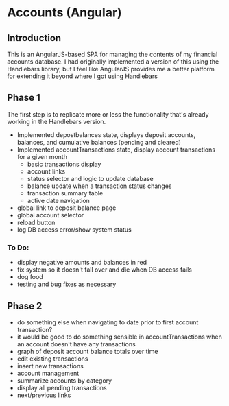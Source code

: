 # Accounts (Angular)

## Introduction

This is an AngularJS-based SPA for managing the contents of my financial
accounts database. I had originally implemented a version of this using
the Handlebars library, but I feel like AngularJS provides me a better
platform for extending it beyond where I got using Handlebars

## Phase 1

The first step is to replicate more or less the functionality that's already
working in the Handlebars version.

* Implemented depostbalances state, displays deposit accounts, balances, and
  cumulative balances (pending and cleared)
* Implemented accountTransactions state, display account transactions for a given month
  * basic transactions display
  * account links
  * status selector and logic to update database
  * balance update when a transaction status changes
  * transaction summary table
  * active date navigation
* global link to deposit balance page
* global account selector
* reload button
* log DB access error/show system status

### To Do:

* display negative amounts and balances in red
* fix system so it doesn't fall over and die when DB access fails
* dog food
* testing and bug fixes as necessary

## Phase 2

* do something else when navigating to date prior to first account transaction?
* it would be good to do something sensible in accountTransactions when an
  account doesn't have any transactions
* graph of deposit account balance totals over time
* edit existing transactions
* insert new transactions
* account management
* summarize accounts by category
* display all pending transactions
* next/previous links
